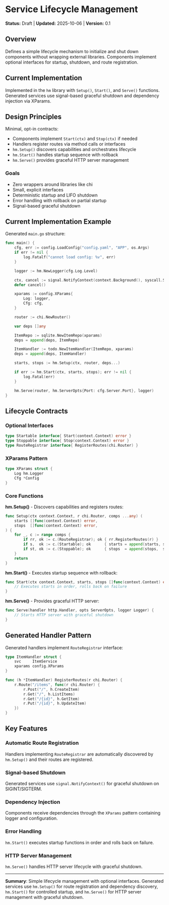 # Service Lifecycle Management

**Status:** Draft | **Updated:** 2025-10-06 | **Version:** 0.1

## Overview

Defines a simple lifecycle mechanism to initialize and shut down components without wrapping external libraries. Components implement optional interfaces for startup, shutdown, and route registration.

## Current Implementation

Implemented in the `hm` library with `Setup()`, `Start()`, and `Serve()` functions. Generated services use signal-based graceful shutdown and dependency injection via XParams.

## Design Principles

Minimal, opt-in contracts:
- Components implement `Start(ctx)` and `Stop(ctx)` if needed
- Handlers register routes via method calls or interfaces
- `hm.Setup()` discovers capabilities and orchestrates lifecycle
- `hm.Start()` handles startup sequence with rollback
- `hm.Serve()` provides graceful HTTP server management

### Goals
- Zero wrappers around libraries like chi
- Small, explicit interfaces
- Deterministic startup and LIFO shutdown
- Error handling with rollback on partial startup
- Signal-based graceful shutdown

## Current Implementation Example

Generated `main.go` structure:

```go
func main() {
	cfg, err := config.LoadConfig("config.yaml", "APP", os.Args)
	if err != nil {
		log.Fatalf("cannot load config: %v", err)
	}

	logger := hm.NewLogger(cfg.Log.Level)

	ctx, cancel := signal.NotifyContext(context.Background(), syscall.SIGINT, syscall.SIGTERM)
	defer cancel()

	xparams := config.XParams{
		Log: logger,
		Cfg: cfg,
	}

	router := chi.NewRouter()

	var deps []any

	ItemRepo := sqlite.NewItemRepo(xparams)
	deps = append(deps, ItemRepo)

	ItemHandler := todo.NewItemHandler(ItemRepo, xparams)
	deps = append(deps, ItemHandler)

	starts, stops := hm.Setup(ctx, router, deps...)

	if err := hm.Start(ctx, starts, stops); err != nil {
		log.Fatal(err)
	}

	hm.Serve(router, hm.ServerOpts{Port: cfg.Server.Port}, logger)
}
```

## Lifecycle Contracts

### Optional Interfaces
```go
type Startable interface{ Start(context.Context) error }
type Stoppable interface{ Stop(context.Context) error }
type RouteRegistrar interface{ RegisterRoutes(chi.Router) }
```

### XParams Pattern
```go
type XParams struct {
	Log hm.Logger
	Cfg *Config
}
```

### Core Functions

**hm.Setup()** - Discovers capabilities and registers routes:
```go
func Setup(ctx context.Context, r chi.Router, comps ...any) (
    starts []func(context.Context) error,
    stops  []func(context.Context) error,
) {
    for _, c := range comps {
        if rr, ok := c.(RouteRegistrar); ok { rr.RegisterRoutes(r) }
        if s,  ok := c.(Startable); ok      { starts = append(starts, s.Start) }
        if st, ok := c.(Stoppable); ok      { stops  = append(stops,  st.Stop) }
    }
    return
}
```

**hm.Start()** - Executes startup sequence with rollback:
```go
func Start(ctx context.Context, starts, stops []func(context.Context) error) error {
    // Executes starts in order, rolls back on failure
}
```

**hm.Serve()** - Provides graceful HTTP server:
```go
func Serve(handler http.Handler, opts ServerOpts, logger Logger) {
    // Starts HTTP server with graceful shutdown
}
```

## Generated Handler Pattern

Generated handlers implement `RouteRegistrar` interface:

```go
type ItemHandler struct {
    svc     ItemService
    xparams config.XParams
}

func (h *ItemHandler) RegisterRoutes(r chi.Router) {
    r.Route("/items", func(r chi.Router) {
        r.Post("/", h.CreateItem)
        r.Get("/", h.ListItems)
        r.Get("/{id}", h.GetItem)
        r.Put("/{id}", h.UpdateItem)
    })
}
```

## Key Features

### Automatic Route Registration
Handlers implementing `RouteRegistrar` are automatically discovered by `hm.Setup()` and their routes are registered.

### Signal-based Shutdown
Generated services use `signal.NotifyContext()` for graceful shutdown on SIGINT/SIGTERM.

### Dependency Injection
Components receive dependencies through the `XParams` pattern containing logger and configuration.

### Error Handling
`hm.Start()` executes startup functions in order and rolls back on failure.

### HTTP Server Management
`hm.Serve()` handles HTTP server lifecycle with graceful shutdown.

---

**Summary**: Simple lifecycle management with optional interfaces. Generated services use `hm.Setup()` for route registration and dependency discovery, `hm.Start()` for controlled startup, and `hm.Serve()` for HTTP server management with graceful shutdown.
